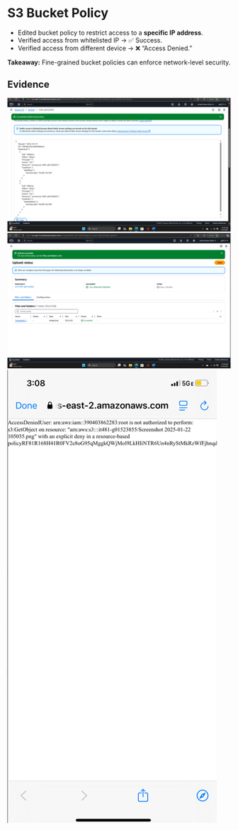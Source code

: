 # S3 Bucket Policy

- Edited bucket policy to restrict access to a **specific IP address**.
- Verified access from whitelisted IP → ✅ Success.
- Verified access from different device → ❌ “Access Denied.”

**Takeaway:** Fine-grained bucket policies can enforce network-level security.

## Evidence
![S3](../docs/S3-Screenshots/S3-Bucket-Policy_1.0.png)
![S3](../docs/S3-Screenshots/S3-Bucket-Policy_1.1.png)
![S3](../docs/S3-Screenshots/S3-Bucket-Policy_1.2.png)
